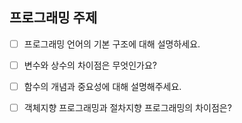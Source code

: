 ## 프로그래밍 주제

- [ ] 프로그래밍 언어의 기본 구조에 대해 설명하세요.
- [ ] 변수와 상수의 차이점은 무엇인가요?
- [ ] 함수의 개념과 중요성에 대해 설명해주세요.
- [ ] 객체지향 프로그래밍과 절차지향 프로그래밍의 차이점은?


